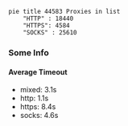 
```mermaid
pie title 44583 Proxies in list
    "HTTP" : 18440
    "HTTPS": 4584
    "SOCKS" : 25610
```

### Some Info
#### Average Timeout

- mixed: 3.1s
- http: 1.1s
- https: 8.4s
- socks: 4.6s